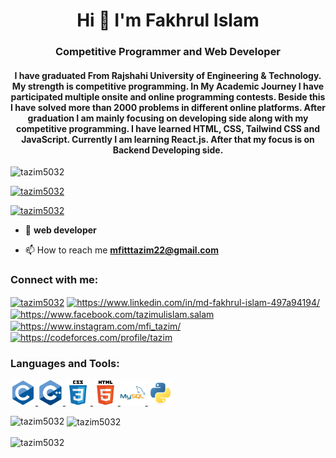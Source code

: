 <h1 align="center">Hi 👋 I'm Fakhrul Islam</h1>
<h3 align="center">Competitive Programmer and Web Developer</h3>
<h4 align="center">I have graduated From Rajshahi University of Engineering & Technology. My strength is competitive programming. In My Academic Journey I have participated multiple onsite and online programming contests. Beside this I have solved more than 2000 problems in different online platforms. After graduation I am mainly focusing on developing side along with my competitive programming. I have learned HTML, CSS, Tailwind CSS and JavaScript. Currently I am learning React.js. After that my focus is on Backend Developing side.</h4>

<p align="left"> <img src="https://komarev.com/ghpvc/?username=tazim5032&label=Profile%20views&color=0e75b6&style=flat" alt="tazim5032" /> </p>

<p align="left"> <a href="https://github.com/ryo-ma/github-profile-trophy"><img src="https://github-profile-trophy.vercel.app/?username=tazim5032" alt="tazim5032" /></a> </p>

<p align="left"> <a href="https://twitter.com/tazim5032" target="blank"><img src="https://img.shields.io/twitter/follow/tazim5032?logo=twitter&style=for-the-badge" alt="tazim5032" /></a> </p>

- 🌱  **web developer**

- 📫 How to reach me **mfitttazim22@gmail.com**

<h3 align="left">Connect with me:</h3>
<p align="left">
<a href="https://twitter.com/tazim5032" target="blank"><img align="center" src="https://raw.githubusercontent.com/rahuldkjain/github-profile-readme-generator/master/src/images/icons/Social/twitter.svg" alt="tazim5032" height="30" width="40" /></a>
<a href="https://www.linkedin.com/in/md-fakhrul-islam-497a94194/" target="blank"><img align="center" src="https://raw.githubusercontent.com/rahuldkjain/github-profile-readme-generator/master/src/images/icons/Social/linked-in-alt.svg" alt="https://www.linkedin.com/in/md-fakhrul-islam-497a94194/" height="30" width="40" /></a>
<a href="https://www.facebook.com/tazimulislam.salam" target="blank"><img align="center" src="https://raw.githubusercontent.com/rahuldkjain/github-profile-readme-generator/master/src/images/icons/Social/facebook.svg" alt="https://www.facebook.com/tazimulislam.salam" height="30" width="40" /></a>
<a href="https://instagram.com/https://www.instagram.com/mfi_tazim/" target="blank"><img align="center" src="https://raw.githubusercontent.com/rahuldkjain/github-profile-readme-generator/master/src/images/icons/Social/instagram.svg" alt="https://www.instagram.com/mfi_tazim/" height="30" width="40" /></a>
<a href="https://codeforces.com/profile/tazim" target="blank"><img align="center" src="https://raw.githubusercontent.com/rahuldkjain/github-profile-readme-generator/master/src/images/icons/Social/codeforces.svg" alt="https://codeforces.com/profile/tazim" height="30" width="40" /></a>
</p>

<h3 align="left">Languages and Tools:</h3>
<p align="left"> <a href="https://www.cprogramming.com/" target="_blank" rel="noreferrer"> <img src="https://raw.githubusercontent.com/devicons/devicon/master/icons/c/c-original.svg" alt="c" width="40" height="40"/> </a> <a href="https://www.w3schools.com/cpp/" target="_blank" rel="noreferrer"> <img src="https://raw.githubusercontent.com/devicons/devicon/master/icons/cplusplus/cplusplus-original.svg" alt="cplusplus" width="40" height="40"/> </a> <a href="https://www.w3schools.com/css/" target="_blank" rel="noreferrer"> <img src="https://raw.githubusercontent.com/devicons/devicon/master/icons/css3/css3-original-wordmark.svg" alt="css3" width="40" height="40"/> </a> <a href="https://www.w3.org/html/" target="_blank" rel="noreferrer"> <img src="https://raw.githubusercontent.com/devicons/devicon/master/icons/html5/html5-original-wordmark.svg" alt="html5" width="40" height="40"/> </a> <a href="https://www.mysql.com/" target="_blank" rel="noreferrer"> <img src="https://raw.githubusercontent.com/devicons/devicon/master/icons/mysql/mysql-original-wordmark.svg" alt="mysql" width="40" height="40"/> </a> <a href="https://www.python.org" target="_blank" rel="noreferrer"> <img src="https://raw.githubusercontent.com/devicons/devicon/master/icons/python/python-original.svg" alt="python" width="40" height="40"/> </a> </p>

<p><img align="left" src="https://github-readme-stats.vercel.app/api/top-langs?username=tazim5032&show_icons=true&locale=en&layout=compact" alt="tazim5032" /></p>

<p>&nbsp;<img align="center" src="https://github-readme-stats.vercel.app/api?username=tazim5032&show_icons=true&locale=en" alt="tazim5032" /></p>

<p><img align="center" src="https://github-readme-streak-stats.herokuapp.com/?user=tazim5032&" alt="tazim5032" /></p>
